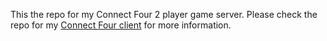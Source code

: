 This the repo for my Connect Four 2 player game server. Please check the repo for my [Connect Four client](https://github.com/JordanKisiel/connect-four-next) for more information.
